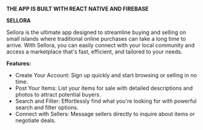 **THE APP IS BUILT WITH REACT NATIVE AND FIREBASE**



**SELLORA**

Sellora is the ultimate app designed to streamline buying and selling on small islands where traditional online purchases can take a long time to arrive. With Sellora, you can easily connect with your local community and access a marketplace that's fast, efficient, and tailored to your needs.




**Features:**

- Create Your Account: Sign up quickly and start browsing or selling in no time.
- Post Your Items: List your items for sale with detailed descriptions and photos to attract potential buyers.
- Search and Filter: Effortlessly find what you're looking for with powerful search and filter options.
- Connect with Sellers: Message sellers directly to inquire about items or negotiate deals.

